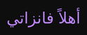 <!DOCTYPE html>
<html lang="ar">
<head>
  <meta charset="UTF-8" />
  <title>خاص </title>
  <style>
    /* شاشة البداية */
    #intro {
      position: fixed;
      top: 0;
      left: 0;
      width: 100%;
      height: 100%;
      background-color: #0e0e0e;
      color: #bb86fc;
      display: flex;
      justify-content: center;
      align-items: center;
      font-size: 36px;
      font-family: 'Tahoma', sans-serif;
      z-index: 9999;
      opacity: 1;
      animation: fadeOut 2.5s ease forwards;
      animation-delay: 1.5s;
    }

    @keyframes fadeOut {
      0% { opacity: 1; }
      100% { opacity: 0; visibility: hidden; }
    }

    body {
      background-color: #0e0e0e;
      color: #ffffff;
      font-family: 'Tahoma', sans-serif;
      text-align: center;
      margin: 0;
      padding: 40px;
    }

    h1 {
      color: #bb86fc;
      margin-bottom: 40px;
      font-size: 32px;
    }

    .button-container {
      display: flex;
      flex-direction: column;
      align-items: center;
      gap: 20px;
    }

    .dropdown {
      position: relative;
      display: inline-block;
    }

    .dropbtn {
      color: white;
      padding: 14px 20px;
      font-size: 16px;
      border: none;
      border-radius: 8px;
      cursor: pointer;
      transition: background-color 0.3s ease;
      width: 220px;
    }

    .instagram { background-color: #e1306c; }
    .instagram:hover { background-color: #c92a5e; }

    .snapchat { background-color: #fffc00; color: #000; }
    .snapchat:hover { background-color: #e6e200; }

    .whatsapp { background-color: #25d366; }
    .whatsapp:hover { background-color: #1da851; }

    .telegram { background-color: #0088cc; }
    .telegram:hover { background-color: #007ab8; }

    .twitter { background-color: #14171a; }
    .twitter:hover { background-color: #000000; }

    .dropdown-content {
      display: none;
      position: absolute;
      background-color: #1f1f1f;
      min-width: 200px;
      border-radius: 6px;
      box-shadow: 0 4px 8px rgba(0,0,0,0.2);
      z-index: 1;
      text-align: center;
      left: 0;
      opacity: 0;
      transform: translateY(-10px);
      transition: opacity 0.3s ease, transform 0.3s ease;
    }

    .dropdown-content a {
      color: #ffffff;
      padding: 14px;
      text-decoration: none;
      display: block;
      font-weight: bold;
      font-size: 16px;
      transition: background-color 0.2s ease;
    }

    .dropdown-content a:hover {
      background-color: #2a2a2a;
    }

    .show {
      display: block;
      opacity: 1 !important;
      transform: translateY(0) !important;
    }
  </style>
</head>
<body>

  <!-- شاشة ترحيب -->
  <div id="intro">أهلاً فانزاتي </div>

  <!-- صوت الضغط -->
  <audio id="clickSound" src="https://cdn.pixabay.com/audio/2022/03/15/audio_f7c8d1b66b.mp3" preload="auto"></audio>

 <h1>🎈أهلاً فانزاتي🎈</h1>

  <div class="button-container">

    <div class="dropdown">
      <button class="dropbtn instagram" onclick="toggleDropdown(this)">📸 Instagram</button>
      <div class="dropdown-content">
        <a href="https://instagram.com/z.h3rr" target="_blank">@z.h3rr</a>
      </div>
    </div>

    <div class="dropdown">
      <button class="dropbtn snapchat" onclick="toggleDropdown(this)">👻 Snapchat</button>
      <div class="dropdown-content">
        <a href="https://snapchat.com/add/z.h3r" target="_blank">@z.h3r</a>
      </div>
    </div>

    <div class="dropdown">
      <button class="dropbtn whatsapp" onclick="toggleDropdown(this)">📱 WhatsApp</button>
      <div class="dropdown-content">
        <a href="https://wa.me/966XXXXXXXXX" target="_blank">راسلني على واتساب</a>
      </div>
    </div>

    <div class="dropdown">
      <button class="dropbtn telegram" onclick="toggleDropdown(this)">📨 Telegram</button>
      <div class="dropdown-content">
        <a href="https://t.me/YourUsernameHere" target="_blank">@YourUsernameHere</a>
      </div>
    </div>

    <div class="dropdown">
      <button class="dropbtn twitter" onclick="toggleDropdown(this)">🐦 Twitter</button>
      <div class="dropdown-content">
        <a href="https://twitter.com/YourUsernameHere" target="_blank">@YourUsernameHere</a>
      </div>
    </div>

  </div>

 <script>
  const sound = document.getElementById("clickSound");

  function toggleDropdown(button) {
    sound.currentTime = 0;
    sound.play();

    document.querySelectorAll('.dropdown-content').forEach(drop => {
      if (drop !== button.nextElementSibling) {
        drop.classList.remove('show');
      }
    });

    const dropdown = button.nextElementSibling;

    if (dropdown.classList.contains('show')) {
      dropdown.classList.remove('show');
    } else {
      dropdown.style.display = 'block';
      setTimeout(() => {
        dropdown.classList.add('show');
      }, 10);
    }
  }

  // إغلاق القوائم عند الضغط خارجها
  window.onclick = function(event) {
    if (!event.target.matches('.dropbtn')) {
      document.querySelectorAll('.dropdown-content').forEach(drop => {
        drop.classList.remove('show');
      });
    }
  };

  // 🎯 التعامل مع الضغط مرتين على الأزرار
  document.querySelectorAll('.dropbtn').forEach(button => {
    button.addEventListener('dblclick', (e) => {
      const bubble = document.createElement('div');
      bubble.textContent = 'اهدأ اهدأ ';
      bubble.style.position = 'absolute';
      bubble.style.top = '-30px';
      bubble.style.left = '50%';
      bubble.style.transform = 'translateX(-50%)';
      bubble.style.background = '#ff5e5e';
      bubble.style.color = 'white';
      bubble.style.padding = '5px 10px';
      bubble.style.borderRadius = '10px';
      bubble.style.fontSize = '14px';
      bubble.style.opacity = '0';
      bubble.style.transition = 'opacity 0.3s ease, transform 0.3s ease';
      bubble.style.zIndex = '1000';

      button.style.position = 'relative';
      button.appendChild(bubble);

      // ظهور الفقاعة
      setTimeout(() => {
        bubble.style.opacity = '1';
        bubble.style.transform = 'translateX(-50%) translateY(-10px)';
      }, 10);

      // اختفاء بعد ثانيتين
      setTimeout(() => {
        bubble.style.opacity = '0';
        bubble.style.transform = 'translateX(-50%) translateY(-20px)';
        setTimeout(() => {
          bubble.remove();
        }, 300);
      }, 2000);
    });
  });

  // تغيير لون h1 بعد شاشة الترحيب
  setTimeout(() => {
    document.querySelector("h1").style.color = "white";
  }, 4000);
</script>


</body>
</html>
